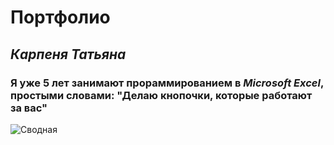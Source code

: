 # **Портфолио**
## *Карпеня Татьяна*
### Я уже 5 лет занимают прораммированием в *Microsoft Excel*, простыми словами: "Делаю кнопочки, которые работают за вас"
![Сводная](https://snz04pap002files.storage.live.com/y4mjqQ7ORYUDNAiE7iy-si2kdhxhmEMKlaJaEPmhS_kcuQ4JPCM3z55_IVgtCFV4pqMkGnGBkaCCrzgiz0GKPoktelukHt9d1O855d9SwsRYtc7uTv5va_ePU7h0KJDOEuuIbURAYibcJy-_vwR6aE8idyCb7FuN1N4llwknh7onGgyx9LaP1WUmJhsab2uyiDKITSKBRGLmm5CTVwf-8COUgB1UBnsFjCS0KkRf6sJu6c?encodeFailures=1&width=916&height=730)
